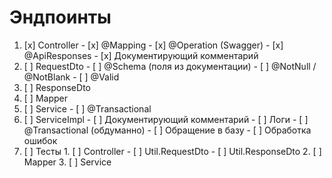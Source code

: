 # Эндпоинты
1. [x] Controller
       - [x] @Mapping
       - [x] @Operation (Swagger)
       - [x] @ApiResponses
       - [x] Документирующий комментарий
2. [ ] RequestDto
       - [ ] @Schema (поля из документации)
       - [ ] @NotNull / @NotBlank
       - [ ] @Valid
3. [ ] ResponseDto
4. [ ] Mapper
5. [ ] Service
       - [ ] @Transactional
6. [ ] ServiceImpl
       - [ ] Документирующий комментарий
       - [ ] Логи
       - [ ] @Transactional (обдуманно)
       - [ ] Обращение в базу
       - [ ] Обработка ошибок
7. [ ] Тесты
       1. [ ] Controller
              - [ ] Util.RequestDto
              - [ ] Util.ResponseDto
       2. [ ] Mapper
       3. [ ] Service